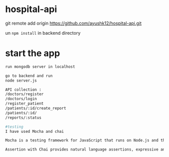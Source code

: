 # hospital-api

git remote add origin https://github.com/ayushk12/hospital-api.git

un `npm install` in backend directory

# start the app

```bash
run mongodb server in localhost

go to backend and run
node server.js

API collection :
/doctors/register
/doctors/login
/register_patient
/patients/:id/create_report
/patients/:id/
/reports/:status

#testing
I have used Mocha and chai

Mocha is a testing framework for JavaScript that runs on Node.js and the browser. You can use any assertion library, in this case we are going to use Chai to validate the http requests we make against our ExpressJS Restful API.

Assertion with Chai provides natural language assertions, expressive and readable style. Chai provides three assertion styles: Should, Expect and Assert.
```

